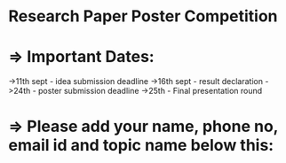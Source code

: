 # Research Paper Poster Competition
# => Important Dates:
->11th sept - idea submission deadline
->16th sept - result declaration
->24th - poster submission deadline
->25th - Final presentation round
# => Please add your name, phone no, email id and topic name below this:
